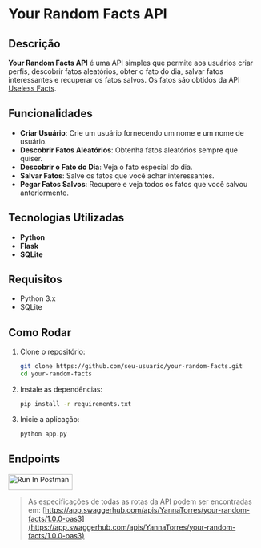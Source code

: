 # Your Random Facts API

## Descrição

**Your Random Facts API** é uma API simples que permite aos usuários criar perfis, descobrir fatos aleatórios, obter o fato do dia, salvar fatos interessantes e recuperar os fatos salvos. Os fatos são obtidos da API [Useless Facts](https://uselessfacts.jsph.pl/).

## Funcionalidades

- **Criar Usuário**: Crie um usuário fornecendo um nome e um nome de usuário.
- **Descobrir Fatos Aleatórios**: Obtenha fatos aleatórios sempre que quiser.
- **Descobrir o Fato do Dia**: Veja o fato especial do dia.
- **Salvar Fatos**: Salve os fatos que você achar interessantes.
- **Pegar Fatos Salvos**: Recupere e veja todos os fatos que você salvou anteriormente.

## Tecnologias Utilizadas

- **Python**
- **Flask**
- **SQLite**

## Requisitos

- Python 3.x
- SQLite

## Como Rodar

1. Clone o repositório:

    ```bash
    git clone https://github.com/seu-usuario/your-random-facts.git
    cd your-random-facts
    ```

2. Instale as dependências:

    ```bash
    pip install -r requirements.txt
    ```

3. Inicie a aplicação:

    ```bash
    python app.py
    ```

## Endpoints

[<img src="https://run.pstmn.io/button.svg" alt="Run In Postman" style="width: 128px; height: 32px;">](https://app.getpostman.com/run-collection/27937220-226384fe-26f3-4b41-8497-2ac256854f42?action=collection%2Ffork&source=rip_markdown&collection-url=entityId%3D27937220-226384fe-26f3-4b41-8497-2ac256854f42%26entityType%3Dcollection%26workspaceId%3D23c49a4f-0121-47ad-8b9e-c430d997c508)

> As especificações de todas as rotas da API podem ser encontradas em: [https://app.swaggerhub.com/apis/YannaTorres/your-random-facts/1.0.0-oas3](https://app.swaggerhub.com/apis/YannaTorres/your-random-facts/1.0.0-oas3)

